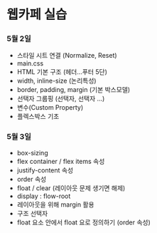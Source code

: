 # 웹카페 실습

### 5월 2일

- 스타일 시트 연결 (Normalize, Reset)
- main.css
- HTML 기본 구조 (헤더...푸터 5단)
- width, inline-size (논리특성)
- border, padding, margin (기본 박스모델)
- 선택자 그룹핑 (선택자, 선택자 ...)
- 변수(Custom Property)
- 플렉스박스 기초

### 5월 3일
- box-sizing
- flex container / flex items 속성
- justify-content 속성
- order 속성
- float / clear (레이아웃 문제 생기면 해제)
- display : flow-root
- 레이아웃을 위해 margin 활용
- 구조 선택자
- float 요소 안에서 float 요로 정의하기 (order 속성)


